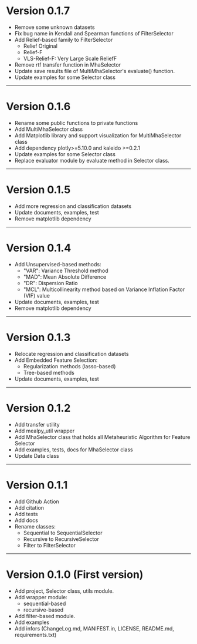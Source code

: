 # Version 0.1.7

+ Remove some unknown datasets
+ Fix bug name in Kendall and Spearman functions of FilterSelector 
+ Add Relief-based family to FilterSelector 
  + Relief Original 
  + Relief-F 
  + VLS-Relief-F: Very Large Scale ReliefF 
+ Remove rtf transfer function in MhaSelector
+ Update save results file of MultiMhaSelector's evaluate() function.
+ Update examples for some Selector class

---------------------------------------------------------------------

# Version 0.1.6

+ Rename some public functions to private functions
+ Add MultiMhaSelector class
+ Add Matplotlib library and support visualization for MultiMhaSelector class
+ Add dependency plotly>=5.10.0 and kaleido >=0.2.1
+ Update examples for some Selector class
+ Replace evaluator module by evaluate method in Selector class.

---------------------------------------------------------------------

# Version 0.1.5

+ Add more regression and classification datasets
+ Update documents, examples, test
+ Remove matplotlib dependency

---------------------------------------------------------------------

# Version 0.1.4

+ Add Unsupervised-based methods:
  - "VAR": Variance Threshold method
  - "MAD": Mean Absolute Difference
  - "DR": Dispersion Ratio
  - "MCL": Multicollinearity method based on Variance Inflation Factor (VIF) value
+ Update documents, examples, test
+ Remove matplotlib dependency

---------------------------------------------------------------------


# Version 0.1.3

+ Relocate regression and classification datasets
+ Add Embedded Feature Selection:
  + Regularization methods (lasso-based)
  + Tree-based methods
+ Update documents, examples, test

---------------------------------------------------------------------


# Version 0.1.2

+ Add transfer utility
+ Add mealpy_util wrapper
+ Add MhaSelector class that holds all Metaheuristic Algorithm for Feature Selector
+ Add examples, tests, docs for MhaSelector class 
+ Update Data class 

---------------------------------------------------------------------

# Version 0.1.1

+ Add Github Action
+ Add citation
+ Add tests
+ Add docs
+ Rename classes:
  + Sequential to SequentialSelector
  + Recursive to RecursiveSelector
  + Filter to FilterSelector

---------------------------------------------------------------------

# Version 0.1.0 (First version)

+ Add project, Selector class, utils module.
+ Add wrapper module:
  + sequential-based
  + recursive-based
+ Add filter-based module.
+ Add examples
+ Add infors (ChangeLog.md, MANIFEST.in, LICENSE, README.md, requirements.txt)

